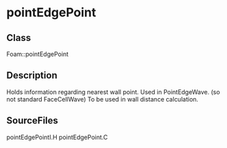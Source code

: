 # pointEdgePoint 
## Class
Foam::pointEdgePoint

## Description
Holds information regarding nearest wall point. Used in PointEdgeWave.
(so not standard FaceCellWave)
To be used in wall distance calculation.

## SourceFiles
pointEdgePointI.H
pointEdgePoint.C

